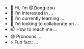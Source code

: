 - 👋 Hi, I’m @Ziong-zou
- 👀 I’m interested in ...
- 🌱 I’m currently learning ...
- 💞️ I’m looking to collaborate on ...
- 📫 How to reach me ...
- 😄 Pronouns: ...
- ⚡ Fun fact: ...

<!---
Ziong-zou/Ziong-zou is a ✨ special ✨ repository because its `README.md` (this file) appears on your GitHub profile.
You can click the Preview link to take a look at your changes.
--->

